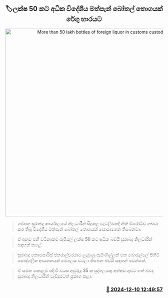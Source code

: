 <p align='center'><b><h2 align='center' title='More than 50 lakh bottles of foreign liquor in customs custody'>🏷ලක්ෂ 50 කට අධික විදේශීය මත්පැන් බෝතල් තොගයක් රේගු භාරයට</h2></b></p>
<p align='center'><img src='https://helakuru.sgp1.cdn.digitaloceanspaces.com/esana/images/lib/liquor-shop.jpg' width='600' alt='More than 50 lakh bottles of foreign liquor in customs custody'></p>

> ගම්පහ සුරාබදු කාර්යාලයේ නිලධාරීන් සිදුකළ වැටලීමකදී නීති විරෝධීව ගබඩා කර තිබූ විදේශීය මත්පැන් බෝතල් තොගයක් සොයාගෙන තිබෙනවා.

> ඒ අනුව එහි වටිනාකම රුපියල් ලක්ෂ 50 කට අධික බවයි සුරාබදු නිලධාරීන් සඳහන් කළේ.

> සුරාබදු කොමසාරිස් ජනරාල්වරයාට ලැබුණු පැමිණිල්ලක් මත බොරැල්ලේ පිහිටි පෞද්ගලික ආයතනයක් මෙලෙස වටලා තිබෙන බවයි සඳහන් වෙන්නේ.

> ඒ සමඟ කොළඹ පදිංචි වයස අවුරුදු 35 ක පුද්ගලයකු අත්අඩංගුවට ගත් බවද සුරාබදු නිලධාරීන් වැඩිදුරටත් ප්‍රකාශ කළා.



<h3 align='right'><a href='https://www.helakuru.lk/esana/p/105799/'>📅 2024-12-10 12:49:57</a></h3>

